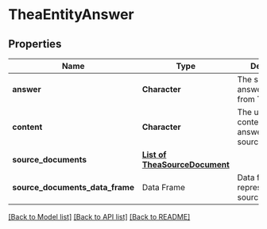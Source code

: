 # TheaEntityAnswer

[//]: # (CLASS:IntrinioSDK::TheaEntityAnswer)

[//]: # (KIND:object)

## Properties

[//]: # (START_DEFINITION)

Name | Type | Description
------------ | ------------- | -------------
**answer** | **Character** | The summarized answer returned from Thea &nbsp;
**content** | **Character** | The underlying content the answer was sourced from &nbsp;
**source_documents** | [**List of TheaSourceDocument**](TheaSourceDocument.md) |  &nbsp;
**source_documents_data_frame** | Data Frame | Data frame representation of source_documents

[//]: # (END_DEFINITION)


[//]: # (CONTAINED_CLASS:IntrinioSDK::TheaSourceDocument)


[[Back to Model list]](../README.md#documentation-for-models) [[Back to API list]](../README.md#documentation-for-api-endpoints) [[Back to README]](../README.md)


